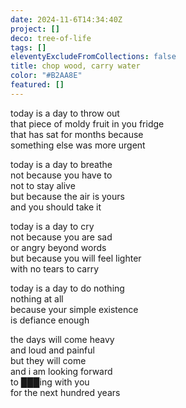 ```yaml
---
date: 2024-11-6T14:34:40Z
project: []
deco: tree-of-life
tags: []
eleventyExcludeFromCollections: false
title: chop wood, carry water
color: "#B2AA8E"
featured: []
---
```

today is a day to throw out  
that piece of moldy fruit in you fridge  
that has sat for months because  
something else was more urgent  

>

today is a day to breathe  
not because you have to  
not to stay alive  
but because the air is yours  
and you should take it

>

today is a day to cry  
not because you are sad  
or angry beyond words  
but because you will feel lighter  
with no tears to carry  

>

today is a day to do nothing  
nothing at all  
because your simple existence  
is defiance enough  

>

the days will come heavy  
and loud and painful  
but they will come  
and i am looking forward  
to ███ing with you  
for the next hundred years